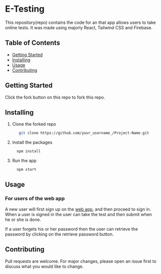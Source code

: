 # E-Testing

This repository(repo) contains the code for an that app allows users to take online tests. It was made using majorly React, Tailwind CSS and Firebase.

## Table of Contents

- [Getting Started](#getting_Started)
- [Installing](#installing)
- [Usage](#usage)
- [Contributing](#contributing)

## Getting Started

Click the fork button on this repo to fork this repo.

## Installing

1. Clone the forked repo 
   ```sh
      git clone https://github.com/your_username_/Project-Name.git
   ```
2. Install the packages
    ```sh
      npm install
    ```
3. Run the app
    ```sh
      npm start
    ```

## Usage

### For users of the web app
A new user will first sign up on the [web app](https://test-prep-app.netlify.app/), and then proceed to sign in. When a user is signed in the user can take the test and then submit when he or she is done.

If a user forgets his or her password then the user can retrieve the password by clicking on the retrieve password button.

## Contributing

Pull requests are welcome. For major changes, please open an issue first to discuss what you would like to change.
